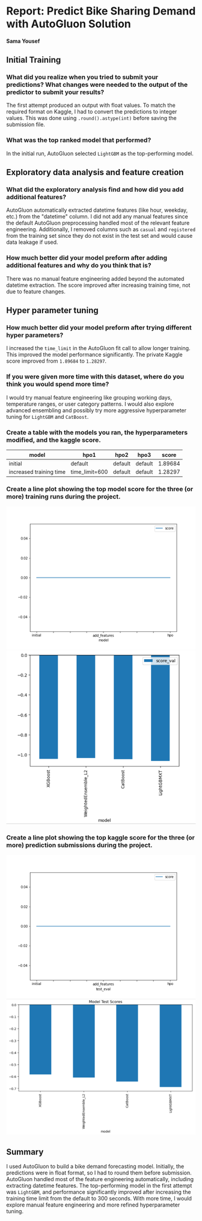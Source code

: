 # Report: Predict Bike Sharing Demand with AutoGluon Solution
#### Sama Yousef

## Initial Training
### What did you realize when you tried to submit your predictions? What changes were needed to the output of the predictor to submit your results?
The first attempt produced an output with float values. To match the required format on Kaggle, I had to convert the predictions to integer values. This was done using `.round().astype(int)` before saving the submission file.

### What was the top ranked model that performed?
In the initial run, AutoGluon selected `LightGBM` as the top-performing model.

## Exploratory data analysis and feature creation
### What did the exploratory analysis find and how did you add additional features?
AutoGluon automatically extracted datetime features (like hour, weekday, etc.) from the "datetime" column. I did not add any manual features since the default AutoGluon preprocessing handled most of the relevant feature engineering.
Additionally, I removed columns such as `casual` and `registered` from the training set since they do not exist in the test set and would cause data leakage if used.


### How much better did your model preform after adding additional features and why do you think that is?
There was no manual feature engineering added beyond the automated datetime extraction. The score improved after increasing training time, not due to feature changes.

## Hyper parameter tuning
### How much better did your model preform after trying different hyper parameters?
I increased the `time_limit` in the AutoGluon fit call to allow longer training. This improved the model performance significantly. The private Kaggle score improved from `1.89684` to `1.28297`.

### If you were given more time with this dataset, where do you think you would spend more time?
I would try manual feature engineering like grouping working days, temperature ranges, or user category patterns. I would also explore advanced ensembling and possibly try more aggressive hyperparameter tuning for `LightGBM` and `CatBoost`.

### Create a table with the models you ran, the hyperparameters modified, and the kaggle score.
|model|hpo1|hpo2|hpo3|score|
|--|--|--|--|--|
|initial|default|default|default|1.89684|
|increased training time|time_limit=600|default|default|1.28297|

### Create a line plot showing the top model score for the three (or more) training runs during the project.

![model_train_score.png](img/model_train_score.png)
![model_train_score.png](img/val.png)
### Create a line plot showing the top kaggle score for the three (or more) prediction submissions during the project.

![model_test_score.png](img/model_test_score.png)
![model_train_score.png](img/test.png)
## Summary
I used AutoGluon to build a bike demand forecasting model. Initially, the predictions were in float format, so I had to round them before submission. AutoGluon handled most of the feature engineering automatically, including extracting datetime features. The top-performing model in the first attempt was `LightGBM`, and performance significantly improved after increasing the training time limit from the default to 300 seconds. With more time, I would explore manual feature engineering and more refined hyperparameter tuning.
